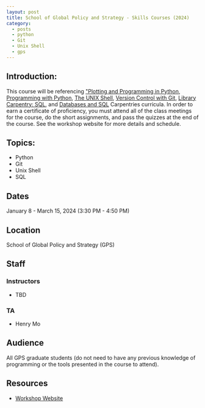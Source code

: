 ```yaml
---
layout: post
title: School of Global Policy and Strategy - Skills Courses (2024)
category:
  - posts
  - python
  - Git
  - Unix Shell
  - gps
---
```


## Introduction:

This course will be referencing ["Plotting and Programming in Python](http://swcarpentry.github.io/python-novice-gapminder/), [Programming with Python](https://swcarpentry.github.io/python-novice-inflammation/instructor/12-cmdline.html), [The UNIX Shell](https://librarycarpentry.org/lc-shell/), [Version Control with Git](https://swcarpentry.github.io/git-novice/index.html), [Library Carpentry: SQL](https://librarycarpentry.org/lc-sql/), and [Databases and SQL](https://swcarpentry.github.io/sql-novice-survey/) Carpentries curricula. In order to earn a certificate of proficiency, you must attend all of the class meetings for the course, do the short  assignments, and pass the quizzes at the end of the course. See the workshop website for more details and schedule.

## Topics:

* Python
* Git
* Unix Shell
* SQL

## Dates
January 8 - March 15, 2024 (3:30 PM - 4:50 PM)


## Location
School of Global Policy and Strategy (GPS)


## Staff

### Instructors
* TBD

### TA
* Henry Mo


## Audience
All GPS graduate students (do not need to have any previous knowledge of programming or the tools presented in the course to attend).


## Resources
* [Workshop Website](https://ucsdlib.github.io/WIN2023-GPS-Skills-Courses/)
